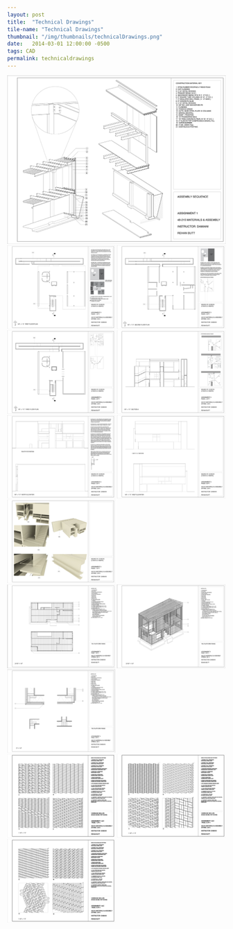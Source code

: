 ```yaml
---
layout: post
title:  "Technical Drawings"
tile-name: "Technical Drawings"
thumbnail: "/img/thumbnails/technicalDrawings.png"
date:   2014-03-01 12:00:00 -0500
tags: CAD
permalink: technicaldrawings
---
```


<div class="image-container">
<img src="../img/technicalDrawings/technicalDrawingsA1P1.png" alt="Wall Section" /></div>

<div class="image-container">
<img src="../img/technicalDrawings/technicalDrawingsA2P1.png" alt="Egress First Floor Plan" style="width:49.5%" />
<img src="../img/technicalDrawings/technicalDrawingsA2P2.png" alt="Egress Second Floor Plan" style="width:49.5%" />
<img src="../img/technicalDrawings/technicalDrawingsA2P3.png" alt="Egress Third Floor Plan" style="width:49.5%" />
<img src="../img/technicalDrawings/technicalDrawingsA2P4.png" alt="Egress Section" style="width:49.5%" />
<img src="../img/technicalDrawings/technicalDrawingsA2P5.png" alt="Egress Elevations" style="width:49.5%" />
<img src="../img/technicalDrawings/technicalDrawingsA2P6.png" alt="Egress Elevations" style="width:49.5%" />
<img src="../img/technicalDrawings/technicalDrawingsA2P7.png" alt="Egress Renders" style="width:49.5%" /></div>

<div class="image-container">
<img src="../img/technicalDrawings/technicalDrawingsA3P1.png" alt="Framing Plans" style="width:49.5%" />
<img src="../img/technicalDrawings/technicalDrawingsA3P2.png" alt="Framing Axonometric" style="width:49.5%" />
<img src="../img/technicalDrawings/technicalDrawingsA3P3.png" alt="Framing Corner Details" style="width:49.5%" /></div>

<div class="image-container">
<img src="../img/technicalDrawings/technicalDrawingsA4P1.png" alt="Brick Patterning part 1" style="width:49.5%" />
<img src="../img/technicalDrawings/technicalDrawingsA4P2.png" alt="Brick Patterning part 2" style="width:49.5%" />
<img src="../img/technicalDrawings/technicalDrawingsA4P3.png" alt="Brick Patterning part 3" style="width:49.5%" /></div>